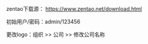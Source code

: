 zentao下载源：
https://www.zentao.net/download.html


初始用户/密码：admin/123456


更改logo：组织 >> 公司 >>  修改公司名称


